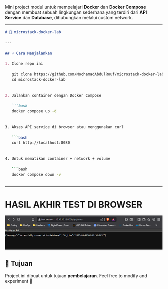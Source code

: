 Mini project modul untuk mempelajari **Docker** dan **Docker Compose** dengan membuat sebuah lingkungan sederhana yang terdiri dari **API Service** dan **Database**, dihubungkan melalui custom network.

---

````markdown
# 🐳 microstack-docker-lab

---

## ⚡ Cara Menjalankan

1. Clone repo ini

   git clone https://github.com/MochamadAbdulRouf/microstack-docker-lab.git
   cd microstack-docker-lab


2. Jalankan container dengan Docker Compose

   ```bash
   docker compose up -d
   

3. Akses API service di browser atau menggunakan curl

   ```bash
   curl http://localhost:8080
  

4. Untuk mematikan container + network + volume

   ```bash
   docker compose down -v
 
````
---

# HASIL AKHIR TEST DI BROWSER
![documentation](image/Screenshot_1.png)

## 🎯 Tujuan

Project ini dibuat untuk tujuan **pembelajaran**.
Feel free to modify and experiment 🚀

